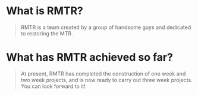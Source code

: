 # What is RMTR?

> RMTR is a team created by a group of handsome guys and dedicated to restoring the MTR.

# What has RMTR achieved so far?

> At present, RMTR has completed the construction of one week and two week projects, and is now ready to carry out three week projects. You can look forward to it!